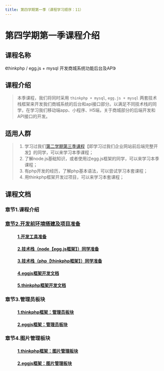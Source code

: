 ```yaml
---
title: 第四学期第一季（课程学习顺序：11） 
---
```


# 第四学期第一季课程介绍

## 课程名称
《thinkphp / egg.js + mysql 开发商城系统功能后台及API》

## 课程介绍
> 本季课程，我们将同时采用 `thinkphp + mysql`, `egg.js + mysql` 两套技术栈框架来开发我们商城系统的后台和api接口部分。以满足不同技术栈的同学，在学习我们移动端app、小程序、H5端，关于商城部分的后端开发和API接口的开发。

## 适用人群
> 1. 学习过我们<a href="https://study.163.com/course/courseMain.htm?courseId=1213780858&share=2&shareId=480000002289674" target="_blank" title="点击查看第二学期第三季课程">第二学期第三季课程</a>【即学习过我们企业网站前后端完整开发】的同学，可以来学习本季课程；<br/>
> 2. 了解node.js基础知识，或者使用过egg.js框架的同学，可以来学习本季课程；<br/>
> 3. 有php开发的经历，了解php基本语法，可以尝试学习本套课程；<br/>
> 4. 用thinkphp框架开发过项目，可以来学习本套课程；<br/>

## 课程文档
### 章节1.课程介绍 
### <a href="/fourthless/w-a/02开发前环境搭建" target="_blank" title="点击查看课程文档">章节2.开发前环境搭建及项目准备</a>
####  <a href="/fourthless/w-a/02开发前环境搭建.html#_1-开发工具准备" style="margin-left:40px;">1.开发工具准备</a>
####  <a href="/fourthless/w-a/02开发前环境搭建.html#_2-技术栈-node【egg-js框架】-同学准备" style="margin-left:40px;">2.技术栈（node【egg.js框架】）同学准备</a>
####  <a href="/fourthless/w-a/02开发前环境搭建.html#_3-技术栈-php【thinkphp框架】-同学准备" style="margin-left:40px;">3.技术栈（php【thinkphp框架】）同学准备</a>
####  <a href="/fourthless/w-a/eggjs框架开发文档.html" style="margin-left:40px;">4.eggjs框架开发文档</a>
####  <a href="/fourthless/w-a/thinkphp框架开发文档.html" style="margin-left:40px;">5.thinkphp框架开发文档</a>
### <a >章节3.管理员板块</a>
####  <a href="/fourthless/w-a/thinkphp框架开发文档.html#三、管理员板块" target="_blank" style="margin-left:40px;">1.thinkphp框架：管理员板块</a>
####  <a href="/fourthless/w-a/eggjs框架开发文档.html#一、管理员板块" target="_blank" style="margin-left:40px;">2.eggjs框架：管理员板块</a>
### <a >章节4.图片管理板块</a>
####  <a href="/fourthless/w-a/thinkphp框架开发文档.html#八、图片管理板块" target="_blank" style="margin-left:40px;">1.thinkphp框架：图片管理板块</a>
####  <a href="/fourthless/w-a/eggjs框架开发文档.html#二、图片管理板块" target="_blank" style="margin-left:40px;">2.eggjs框架：图片管理板块</a>
